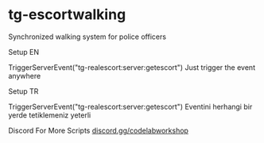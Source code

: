 # tg-escortwalking
Synchronized walking system for police officers



Setup EN

TriggerServerEvent("tg-realescort:server:getescort") Just trigger the event anywhere

Setup TR

TriggerServerEvent("tg-realescort:server:getescort") Eventini herhangi bir yerde tetiklemeniz yeterli




Discord For More Scripts [discord.gg/codelabworkshop](https://discord.com/invite/codelabworkshop)
